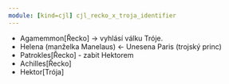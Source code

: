 ```yaml
---
module: [kind=cjl] cjl_recko_x_troja_identifier
---
```


- Agamemmon[Řecko] -> vyhlásí válku Tróje.
- Helena (manželka Manelaus) <- Unesena Paris (trojský princ)
- Patrokles[Řecko] - zabit Hektorem
- Achilles[Řecko]
- Hektor[Trója]
